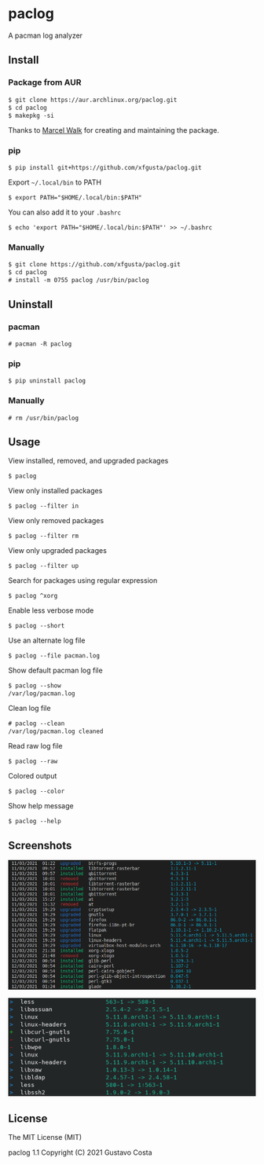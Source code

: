 # paclog

A pacman log analyzer

## Install

### Package from AUR

```
$ git clone https://aur.archlinux.org/paclog.git
$ cd paclog
$ makepkg -si
```

Thanks to [Marcel Walk](https://github.com/MarcelWalk) for creating and maintaining the package.

### pip

```
$ pip install git+https://github.com/xfgusta/paclog.git
```

Export `~/.local/bin` to PATH

```
$ export PATH="$HOME/.local/bin:$PATH"
```

You can also add it to your `.bashrc`

```
$ echo 'export PATH="$HOME/.local/bin:$PATH"' >> ~/.bashrc
```

### Manually

```
$ git clone https://github.com/xfgusta/paclog.git
$ cd paclog
# install -m 0755 paclog /usr/bin/paclog
```

## Uninstall

### pacman

```
# pacman -R paclog
```

### pip

```
$ pip uninstall paclog
```

### Manually

```
# rm /usr/bin/paclog
```

## Usage

View installed, removed, and upgraded packages

```
$ paclog
```

View only installed packages

```
$ paclog --filter in
```

View only removed packages

```
$ paclog --filter rm
```

View only upgraded packages

```
$ paclog --filter up
```

Search for packages using regular expression

```
$ paclog ^xorg
```

Enable less verbose mode

```
$ paclog --short
```

Use an alternate log file

```
$ paclog --file pacman.log
```

Show default pacman log file

```
$ paclog --show
/var/log/pacman.log
```

Clean log file

```
# paclog --clean
/var/log/pacman.log cleaned
```

Read raw log file

```
$ paclog --raw
```

Colored output

```
$ paclog --color
```

Show help message

```
$ paclog --help
```

## Screenshots

![](img/img-01.png?raw=true)

![](img/img-02.png?raw=true)

## License

The MIT License (MIT)

paclog 1.1 Copyright (C) 2021 Gustavo Costa